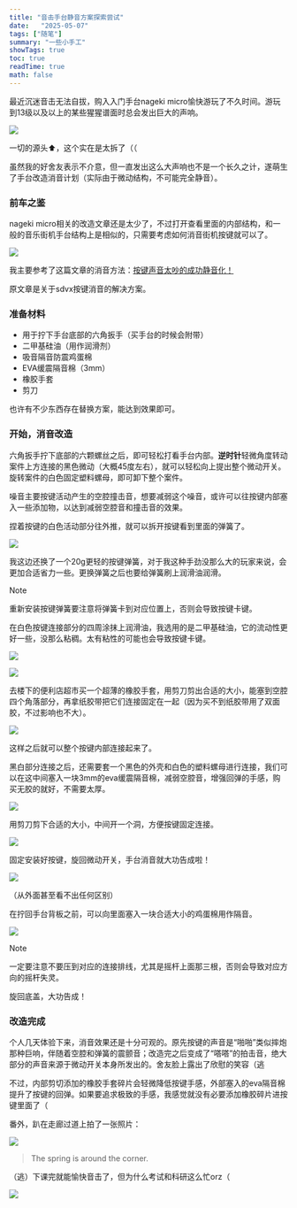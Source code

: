 ```yaml
---
title: "音击手台静音方案探索尝试"
date:   "2025-05-07"
tags: ["随笔"]
summary: "一些小手工"
showTags: true
toc: true
readTime: true
math: false
---
```




最近沉迷音击无法自拔，购入入门手台nageki micro愉快游玩了不久时间。游玩到13级以及以上的某些猩猩谱面时总会发出巨大的声响。

![](https://blogxiaozheng.oss-cn-beijing.aliyuncs.com/images/20250507081137354.png)

一切的源头⬆️，这个实在是太拆了（（

虽然我的好舍友表示不介意，但一直发出这么大声响也不是一个长久之计，遂萌生了手台改造消音计划（实际由于微动结构，不可能完全静音）。

### 前车之鉴

nageki micro相关的改造文章还是太少了，不过打开查看里面的内部结构，和一般的音乐街机手台结构上是相似的，只需要考虑如何消音街机按键就可以了。

![](https://blogxiaozheng.oss-cn-beijing.aliyuncs.com/images/20250507081736130.png)

我主要参考了这篇文章的消音方法：[按键声音太吵的成功静音化！](https://aka-nabe.com/entry/sdvx-controller-seionka/)

原文章是关于sdvx按键消音的解决方案。

### 准备材料

- 用于拧下手台底部的六角扳手（买手台的时候会附带）
- 二甲基硅油（用作润滑剂）
- 吸音隔音防震鸡蛋棉
- EVA缓震隔音棉（3mm）
- 橡胶手套
- 剪刀

也许有不少东西存在替换方案，能达到效果即可。

### 开始，消音改造

六角扳手拧下底部的六颗螺丝之后，即可轻松打看手台内部。**逆时针**轻微角度转动案件上方连接的黑色微动（大概45度左右），就可以轻松向上提出整个微动开关。旋转案件的白色固定塑料螺母，即可卸下整个案件。

噪音主要按键活动产生的空腔撞击音，想要减弱这个噪音，或许可以往按键内部塞入一些添加物，以达到减弱空腔音和撞击音的效果。

捏着按键的白色活动部分往外推，就可以拆开按键看到里面的弹簧了。

![](https://blogxiaozheng.oss-cn-beijing.aliyuncs.com/images/20250507083216364.png)

我这边还换了一个20g更轻的按键弹簧，对于我这种手劲没那么大的玩家来说，会更加合适省力一些。更换弹簧之后也要给弹簧刷上润滑油润滑。

> [!NOTE]
>
> 重新安装按键弹簧要注意将弹簧卡到对应位置上，否则会导致按键卡键。

在白色按键连接部分的四周涂抹上润滑油，我选用的是二甲基硅油，它的流动性更好一些，没那么粘稠。太有粘性的可能也会导致按键卡键。

![](https://blogxiaozheng.oss-cn-beijing.aliyuncs.com/images/20250507084343579.png)

![](https://blogxiaozheng.oss-cn-beijing.aliyuncs.com/images/20250507084138456.png)

去楼下的便利店超市买一个超薄的橡胶手套，用剪刀剪出合适的大小，能塞到空腔四个角落部分，再拿纸胶带把它们连接固定在一起（因为买不到纸胶带用了双面胶，不过影响也不大）。

![](https://blogxiaozheng.oss-cn-beijing.aliyuncs.com/images/20250507084605696.png)

这样之后就可以整个按键内部连接起来了。

黑白部分连接之后，还需要套一个黑色的外壳和白色的塑料螺母进行连接，我们可以在这中间塞入一块3mm的eva缓震隔音棉，减弱空腔音，增强回弹的手感，购买无胶的就好，不需要太厚。

![](https://blogxiaozheng.oss-cn-beijing.aliyuncs.com/images/20250507085039390.png)

用剪刀剪下合适的大小，中间开一个洞，方便按键固定连接。

![](https://blogxiaozheng.oss-cn-beijing.aliyuncs.com/images/20250507085056105.png)

固定安装好按键，旋回微动开关，手台消音就大功告成啦！

![](https://blogxiaozheng.oss-cn-beijing.aliyuncs.com/images/20250507085120080.png)

（从外面甚至看不出任何区别）

在拧回手台背板之前，可以向里面塞入一块合适大小的鸡蛋棉用作隔音。

![](https://blogxiaozheng.oss-cn-beijing.aliyuncs.com/images/20250507085314153.png)

> [!NOTE]
>
> 一定要注意不要压到对应的连接排线，尤其是摇杆上面那三根，否则会导致对应方向的摇杆失灵。

旋回底盖，大功告成！

### 改造完成

个人几天体验下来，消音效果还是十分可观的。原先按键的声音是“啪啪”类似摔炮那种巨响，伴随着空腔和弹簧的震颤音；改造完之后变成了“嗒嗒”的拍击音，绝大部分的声音来源于微动开关本身所发出的。舍友脸上露出了欣慰的笑容（逃

不过，内部剪切添加的橡胶手套碎片会轻微降低按键手感，外部塞入的eva隔音棉提升了按键的回弹。如果要追求极致的手感，我感觉就没有必要添加橡胶碎片进按键里面了（

番外，趴在走廊过道上拍了一张照片：

![](https://blogxiaozheng.oss-cn-beijing.aliyuncs.com/images/20250507090100150.png)

> The spring is around the corner.

（逃）下课完就能愉快音击了，但为什么考试和科研这么忙orz（

![](https://blogxiaozheng.oss-cn-beijing.aliyuncs.com/images/20250507090256520.png)
